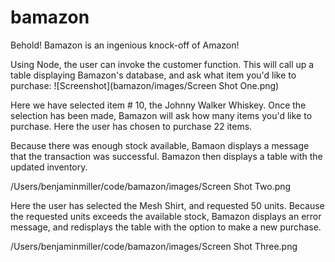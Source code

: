 # bamazon
Behold! Bamazon is an ingenious knock-off of Amazon! 

Using Node, the user can invoke the customer function. This will call up a table displaying Bamazon's database, and ask what item you'd like to purchase:
![Screenshot](bamazon/images/Screen Shot One.png)

Here we have selected item # 10, the Johnny Walker Whiskey. Once the selection has been made, Bamazon will ask how many items you'd like to purchase. Here the user has chosen to purchase 22 items.


Because there was enough stock available,  Bamaon displays a message that the transaction was successful. Bamazon then displays a table with the updated inventory.

/Users/benjaminmiller/code/bamazon/images/Screen Shot Two.png

Here the user has selected the Mesh Shirt, and requested 50 units. Because the requested units exceeds the available stock, Bamazon displays an error message, and redisplays the table with the option to make a new purchase.

/Users/benjaminmiller/code/bamazon/images/Screen Shot Three.png

